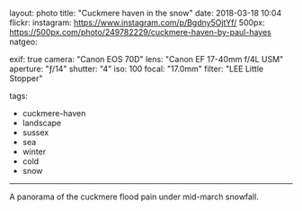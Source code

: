 layout: photo
title: "Cuckmere haven in the snow"
date: 2018-03-18 10:04
flickr:
instagram: https://www.instagram.com/p/Bgdny5OjtYf/
500px: https://500px.com/photo/249782229/cuckmere-haven-by-paul-hayes
natgeo:

exif: true
camera: "Canon EOS 70D"
lens: "Canon EF 17-40mm f/4L USM"
aperture: "ƒ/14"
shutter: "4"
iso: 100
focal: "17.0mm"
filter: "LEE Little Stopper"

tags:
  - cuckmere-haven
  - landscape
  - sussex
  - sea
  - winter
  - cold
  - snow
---

A panorama of the cuckmere flood pain under mid-march snowfall.
